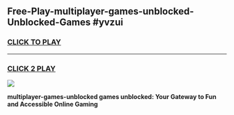 
## Free-Play-multiplayer-games-unblocked-Unblocked-Games #yvzui
<h3>
<a href="https://news.freeplayer.one?title=multiplayer-games-unblocked&ref=8M">CLICK TO PLAY</a></h3>
<hr>

<h3>
<a href="https://news.freeplayer.one?title=multiplayer-games-unblocked&ref=8M">CLICK 2 PLAY</a>
  
</h3>

<a href="https://news.freeplayer.one?title=multiplayer-games-unblocked&ref=8M"><img src="https://clearcache.store/games.png"></a>


**multiplayer-games-unblocked games unblocked: Your Gateway to Fun and Accessible Online Gaming**
